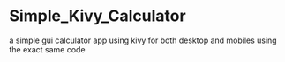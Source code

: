 # Simple_Kivy_Calculator
a simple gui calculator app using kivy for both desktop and mobiles using the exact same code 
